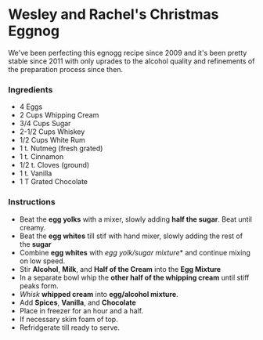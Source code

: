 # Wesley and Rachel's Christmas Eggnog
We've been perfecting this egnogg recipe since 2009 and it's been pretty stable since 2011 with only uprades to the alcohol quality and refinements of the preparation process since then.

### Ingredients
* 4 Eggs
* 2 Cups Whipping Cream
* 3/4 Cups Sugar
* 2-1/2 Cups Whiskey
* 1/2 Cups White Rum
* 1 t. Nutmeg (fresh grated)
* 1 t. Cinnamon
* 1/2 t. Cloves (ground)
* 1 t. Vanilla
* 1 T Grated Chocolate

### Instructions
* Beat the **egg yolks** with a mixer, slowly adding **half the sugar**. Beat until creamy.
* Beat the **egg whites** till stif with hand mixer, slowly adding the rest of the **sugar**
* Combine **egg whites** with *egg yolk/sugar mixture** and continue mixing on low speed.
* Stir **Alcohol**, **Milk**, and **Half of the Cream** into the **Egg Mixture**
* In a separate bowl whip the **other half of the whipping cream** until stiff peaks form.
* _Whisk_ **whipped cream** into **egg/alcohol mixture**.
* Add **Spices**, **Vanilla**, and **Chocolate**
* Place in freezer for an hour and a half.
* If necessary skim foam of top.
* Refridgerate till ready to serve.
